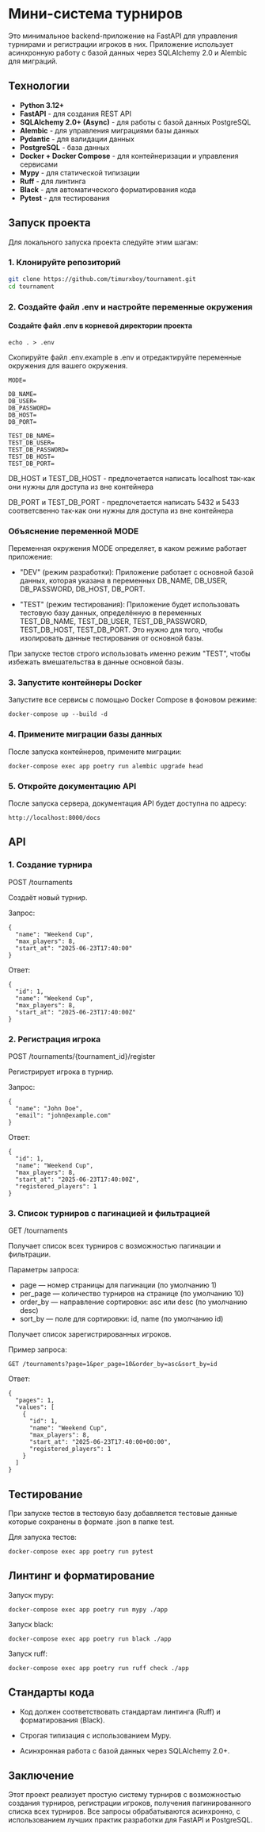 # Мини-система турниров

Это минимальное backend-приложение на FastAPI для управления турнирами и регистрации игроков в них. Приложение использует асинхронную работу с базой данных через SQLAlchemy 2.0 и Alembic для миграций.

## Технологии

- **Python 3.12+**
- **FastAPI** - для создания REST API
- **SQLAlchemy 2.0+ (Async)** - для работы с базой данных PostgreSQL
- **Alembic** - для управления миграциями базы данных
- **Pydantic** - для валидации данных
- **PostgreSQL** - база данных
- **Docker + Docker Compose** - для контейнеризации и управления сервисами
- **Mypy** - для статической типизации
- **Ruff** - для линтинга
- **Black** - для автоматического форматирования кода
- **Pytest** - для тестирования


## Запуск проекта

Для локального запуска проекта следуйте этим шагам:

### 1. Клонируйте репозиторий

```bash
git clone https://github.com/timurxboy/tournament.git
cd tournament
```

### 2. Создайте файл .env и настройте переменные окружения
#### Создайте файл .env в корневой директории проекта 
```
echo . > .env
```

Скопируйте файл .env.example в .env и отредактируйте переменные окружения для вашего окружения.
```
MODE=

DB_NAME=
DB_USER=
DB_PASSWORD=
DB_HOST= 
DB_PORT=

TEST_DB_NAME=
TEST_DB_USER=
TEST_DB_PASSWORD=
TEST_DB_HOST=
TEST_DB_PORT=
```
DB_HOST и TEST_DB_HOST - предпочетается написать localhost так-как они нужны для доступа из вне контейнера

DB_PORT и TEST_DB_PORT - предпочетается написать 5432 и 5433 соответсвенно так-как они нужны для доступа из вне контейнера

### Объяснение переменной MODE
Переменная окружения MODE определяет, в каком режиме работает приложение:

- "DEV" (режим разработки): Приложение работает с основной базой данных, которая указана в переменных DB_NAME, DB_USER, DB_PASSWORD, DB_HOST, DB_PORT.


- "TEST" (режим тестирования): Приложение будет использовать тестовую базу данных, определённую в переменных TEST_DB_NAME, TEST_DB_USER, TEST_DB_PASSWORD, TEST_DB_HOST, TEST_DB_PORT. Это нужно для того, чтобы изолировать данные тестирования от основной базы.

При запуске тестов строго использовать именно режим "TEST", чтобы избежать вмешательства в данные основной базы.



### 3. Запустите контейнеры Docker
Запустите все сервисы с помощью Docker Compose в фоновом режиме:
```
docker-compose up --build -d
```


### 4. Примените миграции базы данных
После запуска контейнеров, примените миграции:

```
docker-compose exec app poetry run alembic upgrade head
```

### 5. Откройте документацию API
После запуска сервера, документация API будет доступна по адресу:
```
http://localhost:8000/docs
```


## API
### 1. Создание турнира
POST /tournaments

Создаёт новый турнир.

Запрос:
```
{
  "name": "Weekend Cup",
  "max_players": 8,
  "start_at": "2025-06-23T17:40:00"
}
```

Ответ:
```
{
  "id": 1,
  "name": "Weekend Cup",
  "max_players": 8,
  "start_at": "2025-06-23T17:40:00Z"
}
```

### 2. Регистрация игрока
POST /tournaments/{tournament_id}/register

Регистрирует игрока в турнир.

Запрос:
```
{
  "name": "John Doe",
  "email": "john@example.com"
}
```

Ответ:
```
{
  "id": 1,
  "name": "Weekend Cup",
  "max_players": 8,
  "start_at": "2025-06-23T17:40:00Z",
  "registered_players": 1
}
```


### 3. Список турниров с пагинацией и фильтрацией
GET /tournaments

Получает список всех турниров с возможностью пагинации и фильтрации.

Параметры запроса:
- page — номер страницы для пагинации (по умолчанию 1)
- per_page — количество турниров на странице (по умолчанию 10)
- order_by — направление сортировки: asc или desc (по умолчанию desc)
- sort_by — поле для сортировки: id, name (по умолчанию id)

Получает список зарегистрированных игроков.

Пример запроса:
```
GET /tournaments?page=1&per_page=10&order_by=asc&sort_by=id
```

Ответ:
```
{
  "pages": 1,
  "values": [
    {
      "id": 1,
      "name": "Weekend Cup",
      "max_players": 8,
      "start_at": "2025-06-23T17:40:00+00:00",
      "registered_players": 1
    }
  ]
}
```

## Тестирование

При запуске тестов в тестовую базу добавляется тестовые данные которые сохранены в формате .json в папке test.


Для запуска тестов:
```
docker-compose exec app poetry run pytest
```

## Линтинг и форматирование

Запуск mypy:
```
docker-compose exec app poetry run mypy ./app
```

Запуск black:
```
docker-compose exec app poetry run black ./app
```

Запуск ruff:
```
docker-compose exec app poetry run ruff check ./app
```


## Стандарты кода

- Код должен соответствовать стандартам линтинга (Ruff) и форматирования (Black).

- Строгая типизация с использованием Mypy.

- Асинхронная работа с базой данных через SQLAlchemy 2.0+.


## Заключение
Этот проект реализует простую систему турниров с возможностью создания турниров, регистрации игроков, получения пагинированного списка всех турниров. Все запросы обрабатываются асинхронно, с использованием лучших практик разработки для FastAPI и PostgreSQL.
